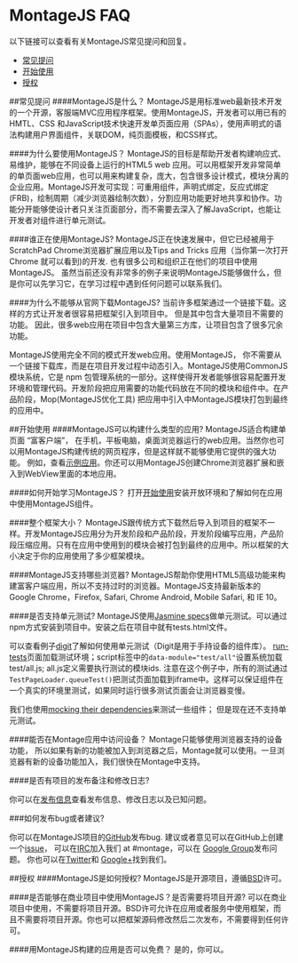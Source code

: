 MontageJS FAQ
=============
以下链接可以查看有关MontageJS常见提问和回复。

* [常见提问](http://docs.montagestudio.com/montagejs/faq.html#general)
* [开始使用](http://docs.montagestudio.com/montagejs/faq.html#gs)
* [授权](http://docs.montagestudio.com/montagejs/faq.html#licensing)

##常见提问
####MontageJS是什么？
MontageJS是用标准web最新技术开发的一个开源，客服端MVC应用程序框架。使用MontageJS，开发者可以用已有的HMTL、CSS
和JavaScript技术快速开发单页面应用（SPAs），使用声明式的语法构建用户界面组件，关联DOM，纯页面模板，和CSS样式。

####为什么要使用MontageJS？
MontageJS的目标是帮助开发者构建响应式、易维护，能够在不同设备上运行的HTML5 web 应用。可以用框架开发非常简单的单页面web应用，也可以用来构建复杂，庞大，包含很多设计模式，模块分离的企业应用。MontageJS开发可实现：可重用组件，声明式绑定，反应式绑定(FRB)，绘制周期（减少浏览器绘制次数），分割应用功能更好地共享和协作。功能分开能够使设计者只关注页面部分，而不需要去深入了解JavaScript，也能让开发者对组件进行单元测试。

####谁正在使用MontageJS?
MontageJS正在快速发展中，但它已经被用于ScratchPad Chrome浏览器扩展应用以及Tips and Tricks 应用（当你第一次打开 Chrome 就可以看到)的开发. 也有很多公司和组织正在他们的项目中使用MontageJS。 虽然当前还没有非常多的例子来说明MontageJS能够做什么，但是你可以先学习它，在学习过程中遇到任何问题可以联系我们。

####为什么不能够从官网下载MontageJS?
当前许多框架通过一个链接下载。这样的方式让开发者很容易把框架引入到项目中。 但是其中包含大量项目不需要的功能。 因此，很多web应用在项目中包含大量第三方库，让项目包含了很多冗余功能。

MontageJS使用完全不同的模式开发web应用。使用MontageJS， 你不需要从一个链接下载库，而是在项目开发过程中动态引入。MontageJS使用CommonJS模块系统，它是 npm 包管理系统的一部分。这样使得开发者能够很容易配置开发环境和管理代码。开发阶段把应用需要的功能代码放在不同的模块和组件中。在产品阶段，Mop(MontageJS优化工具) 把应用中引入中MontageJS模块打包到最终的应用中。

##开始使用
####MontageJS可以构建什么类型的应用?
MontageJS适合构建单页面 “富客户端”， 在手机，平板电脑，桌面浏览器运行的web应用。当然你也可以用MontageJS构建传统的网页程序，但是这样就不能够使用它提供的强大功能。 例如，查看[示例应用](http://montagejs.org/apps/)。你还可以用MontageJS创建Chrome浏览器扩展和嵌入到WebView里面的本地应用。

####如何开始学习MontageJS？
打开[开始使用](http://montagejs.org/docs/montagejs-setup.html)安装开放环境和了解如何在应用中使用MontageJS组件。

####整个框架大小？
MontageJS跟传统方式下载然后导入到项目的框架不一样。开发MontageJS应用分为开发阶段和产品阶段，开发阶段编写应用，产品阶段压缩应用。只有在应用中使用到的模块会被打包到最终的应用中。所以框架的大小决定于你的应用使用了多少框架模块。

####MontageJS支持哪些浏览器?
MontageJS帮助你使用HTML5高级功能来构建富客户端应用，所以不支持过时的浏览器。MontageJS支持最新版本的 Google Chrome，Firefox, Safari, Chrome Android, Mobile Safari, 和 IE 10。

####是否支持单元测试?
MontageJS使用[Jasmine specs](https://github.com/montagejs/montage/blob/master/test/core/super-spec.js)做单元测试。可以通过npm方式安装到项目中。安装之后在项目中就有tests.html文件。

可以查看例子[digit](https://github.com/montagejs/digit)了解如何使用单元测试（Digit是用于手持设备的组件库）。 [run-tests](https://github.com/montagejs/digit/blob/master/run-tests.html)页面加载测试环境；script标签中的`data-module="test/all"`设置系统加载test/all.js; all.js定义需要执行测试的模块ids. 注意在这个例子中，所有的测试通过`TestPageLoader.queueTest()`把测试页面加载到iframe中。这样可以保证组件在一个真实的环境里测试，如果同时运行很多测试页面会让浏览器变慢。


我们也使用[mocking their dependencies](https://github.com/montagejs/montage/blob/master/test/base/abstract-button-spec.js)来测试一些组件； 但是现在还不支持单元测试。

####能否在Montage应用中访问设备？
Montage只能够使用浏览器支持的设备功能， 所以如果有新的功能被加入到浏览器之后，Montage就可以使用。一旦浏览器有新的设备功能加入，我们很快在Montage中支持。


####是否有项目的发布备注和修改日志?

你可以在[发布信息](https://github.com/montagejs/montage/blob/master/CHANGES.md)查看发布信息、修改日志以及已知问题。

###如何发布bug或者建议?

你可以在MontageJS项目的[GitHub](https://github.com/montagejs/montage/issues)发布bug. 建议或者意见可以在GitHub上创建一个[issue](https://github.com/montagejs/montage/issues)， 可以在[IRC](http://webchat.freenode.net/?channels=montage)加入我们 at #montage，可以在 [Google Group](https://groups.google.com/forum/?fromgroups#!forum/montagejs)发布问题。 你也可以在[Twitter](https://twitter.com/montage_js)和 [Google+](https://plus.google.com/116915300739108010954/)找到我们。

##授权
####MontageJS是如何授权?
MontageJS是开源项目，遵循[BSD](https://github.com/montagejs/montage/blob/master/LICENSE.md)许可。

####是否能够在商业项目中使用MontageJS？是否需要将项目开源?
可以在商业项目中使用，不需要将项目开源。BSD许可允许在应用或者服务中使用框架，而且不需要将项目开源。你也可以把框架源码修改然后二次发布，不需要得到任何许可。

####用MontageJS构建的应用是否可以免费？
是的，你可以。
